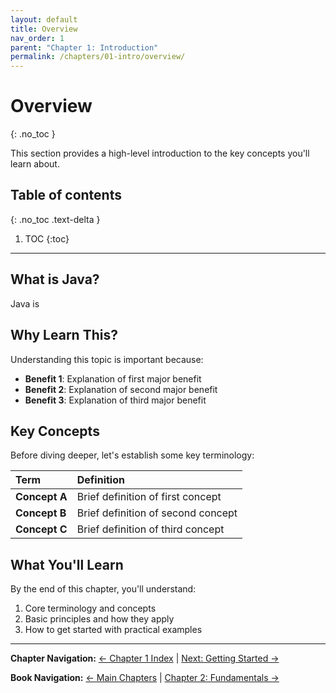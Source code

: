 ```yaml
---
layout: default
title: Overview
nav_order: 1
parent: "Chapter 1: Introduction"
permalink: /chapters/01-intro/overview/
---
```


# Overview
{: .no_toc }

This section provides a high-level introduction to the key concepts you'll learn about.

## Table of contents
{: .no_toc .text-delta }

1. TOC
{:toc}

---

## What is Java?

Java is

## Why Learn This?

Understanding this topic is important because:
- **Benefit 1**: Explanation of first major benefit
- **Benefit 2**: Explanation of second major benefit  
- **Benefit 3**: Explanation of third major benefit

## Key Concepts

Before diving deeper, let's establish some key terminology:

| Term | Definition |
|:-----|:-----------|
| **Concept A** | Brief definition of first concept |
| **Concept B** | Brief definition of second concept |
| **Concept C** | Brief definition of third concept |

## What You'll Learn

By the end of this chapter, you'll understand:
1. Core terminology and concepts
2. Basic principles and how they apply
3. How to get started with practical examples

---

**Chapter Navigation:** [← Chapter 1 Index](index) | [Next: Getting Started →](getting-started)

**Book Navigation:** [← Main Chapters](../index) | [Chapter 2: Fundamentals →](../02-fundamentals/)